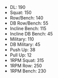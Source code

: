 * DL: 190
*  Squat: 150
*  Row/Bench: 140
*  DB Row/Bench: 55
*  Incline Bench: 115
*  Incline DB Bench: 45
*  Military: 110
*  DB Military: 45
*  Push Up: 38
*  Pull Up: 12
*  1RPM Squat: 315
*  1RPM Row: 250
*  1RPM Bench: 230
